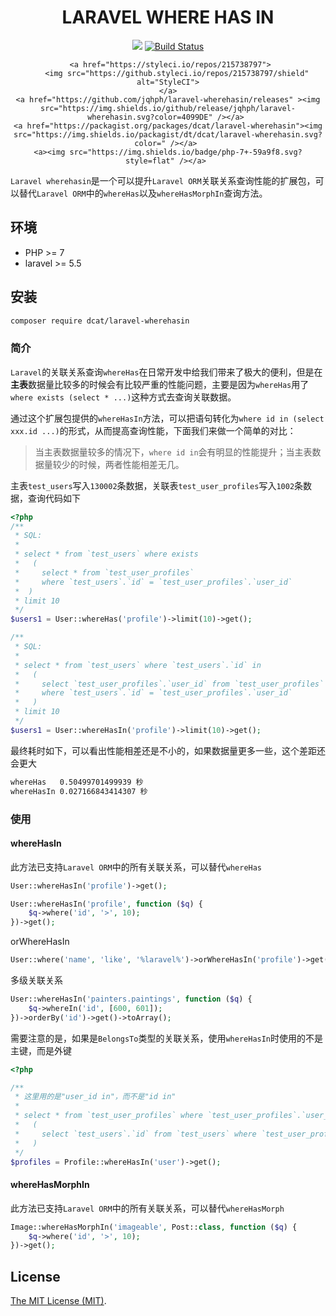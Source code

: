 <div align="center">

# LARAVEL WHERE HAS IN

<p>
    <a href="https://github.com/jqhph/laravel-wherehasin/blob/master/LICENSE"><img src="https://img.shields.io/badge/license-MIT-7389D8.svg?style=flat" ></a>
     <a href="https://travis-ci.org/jqhph/laravel-wherehasin">
        <img src="https://api.travis-ci.org/jqhph/laravel-wherehasin.svg?branch=master" alt="Build Status">
    </a>
     
     <a href="https://styleci.io/repos/215738797">
        <img src="https://github.styleci.io/repos/215738797/shield" alt="StyleCI">
    </a>
    <a href="https://github.com/jqhph/laravel-wherehasin/releases" ><img src="https://img.shields.io/github/release/jqhph/laravel-wherehasin.svg?color=4099DE" /></a> 
    <a href="https://packagist.org/packages/dcat/laravel-wherehasin"><img src="https://img.shields.io/packagist/dt/dcat/laravel-wherehasin.svg?color=" /></a> 
    <a><img src="https://img.shields.io/badge/php-7+-59a9f8.svg?style=flat" /></a> 
</p>

</div>

`Laravel wherehasin`是一个可以提升`Laravel ORM`关联关系查询性能的扩展包，可以替代`Laravel ORM`中的`whereHas`以及`whereHasMorphIn`查询方法。


## 环境

- PHP >= 7
- laravel >= 5.5


## 安装

```bash
composer require dcat/laravel-wherehasin
```

### 简介

`Laravel`的关联关系查询`whereHas`在日常开发中给我们带来了极大的便利，但是在**主表**数据量比较多的时候会有比较严重的性能问题，主要是因为`whereHas`用了`where exists (select * ...)`这种方式去查询关联数据。


通过这个扩展包提供的`whereHasIn`方法，可以把语句转化为`where id in (select xxx.id ...)`的形式，从而提高查询性能，下面我们来做一个简单的对比：


> 当主表数据量较多的情况下，`where id in`会有明显的性能提升；当主表数据量较少的时候，两者性能相差无几。


主表`test_users`写入`130002`条数据，关联表`test_user_profiles`写入`1002`条数据，查询代码如下

```php
<?php
/**
 * SQL:
 * 
 * select * from `test_users` where exists
 *   (
 *     select * from `test_user_profiles` 
 *     where `test_users`.`id` = `test_user_profiles`.`user_id`
 *  ) 
 * limit 10
 */
$users1 = User::whereHas('profile')->limit(10)->get();

/**
 * SQL:
 * 
 * select * from `test_users` where `test_users`.`id` in 
 *   (
 *     select `test_user_profiles`.`user_id` from `test_user_profiles` 
 *     where `test_users`.`id` = `test_user_profiles`.`user_id`
 *   ) 
 * limit 10
 */
$users1 = User::whereHasIn('profile')->limit(10)->get();
```

最终耗时如下，可以看出性能相差还是不小的，如果数据量更多一些，这个差距还会更大

```bash
whereHas   0.50499701499939 秒
whereHasIn 0.027166843414307 秒
```


### 使用

#### whereHasIn

此方法已支持`Laravel ORM`中的所有关联关系，可以替代`whereHas`

```php
User::whereHasIn('profile')->get();

User::whereHasIn('profile', function ($q) {
    $q->where('id', '>', 10);
})->get();
```

orWhereHasIn

```php
User::where('name', 'like', '%laravel%')->orWhereHasIn('profile')->get();
```

多级关联关系
```php
User::whereHasIn('painters.paintings', function ($q) {
    $q->whereIn('id', [600, 601]);
})->orderBy('id')->get()->toArray();

```

需要注意的是，如果是`BelongsTo`类型的关联关系，使用`whereHasIn`时使用的不是主键，而是外键

```php
<?php

/**
 * 这里用的是"user_id in"，而不是"id in"
 * 
 * select * from `test_user_profiles` where `test_user_profiles`.`user_id` in 
 *   (
 *     select `test_users`.`id` from `test_users` where `test_user_profiles`.`user_id` = `test_users`.`id`
 *   )
 */
$profiles = Profile::whereHasIn('user')->get();
```

#### whereHasMorphIn

此方法已支持`Laravel ORM`中的所有关联关系，可以替代`whereHasMorph`

```php
Image::whereHasMorphIn('imageable', Post::class, function ($q) {
    $q->where('id', '>', 10);
})->get();
```

## License
[The MIT License (MIT)](LICENSE).

